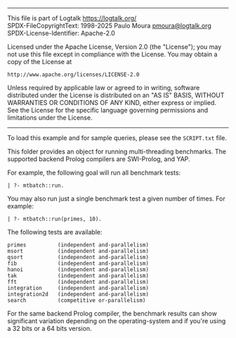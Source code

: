 ________________________________________________________________________

This file is part of Logtalk <https://logtalk.org/>  
SPDX-FileCopyrightText: 1998-2025 Paulo Moura <pmoura@logtalk.org>  
SPDX-License-Identifier: Apache-2.0

Licensed under the Apache License, Version 2.0 (the "License");
you may not use this file except in compliance with the License.
You may obtain a copy of the License at

    http://www.apache.org/licenses/LICENSE-2.0

Unless required by applicable law or agreed to in writing, software
distributed under the License is distributed on an "AS IS" BASIS,
WITHOUT WARRANTIES OR CONDITIONS OF ANY KIND, either express or implied.
See the License for the specific language governing permissions and
limitations under the License.
________________________________________________________________________


To load this example and for sample queries, please see the `SCRIPT.txt` file.

This folder provides an object for running multi-threading benchmarks. The
supported backend Prolog compilers are SWI-Prolog, and YAP.

For example, the following goal will run all benchmark tests:

	| ?- mtbatch::run.

You may also run just a single benchmark test a given number of times.
For example:

	| ?- mtbatch::run(primes, 10).

The following tests are available:

	primes			(independent and-parallelism)
	msort			(independent and-parallelism)
	qsort			(independent and-parallelism)
	fib				(independent and-parallelism)
	hanoi			(independent and-parallelism)
	tak				(independent and-parallelism)
	fft				(independent and-parallelism)
	integration		(independent and-parallelism)
	integration2d	(independent and-parallelism)
	search			(competitive or-parallelism)

For the same backend Prolog compiler, the benchmark results can show 
significant variation depending on the operating-system and if you're 
using a 32 bits or a 64 bits version.
